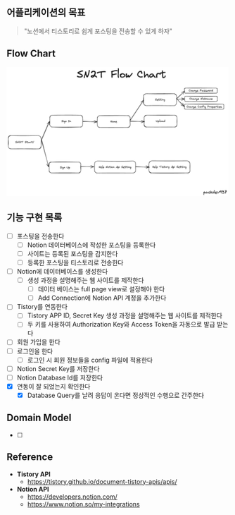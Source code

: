 ## 어플리케이션의 목표 
> "노션에서 티스토리로 쉽게 포스팅을 전송할 수 있게 하자"

## Flow Chart
![flow-chart](flowchart.png)

## 기능 구현 목록
- [ ] 포스팅을 전송한다 
  - [ ] Notion 데이터베이스에 작성한 포스팅을 등록한다
  - [ ] 사이트는 등록된 포스팅을 감지한다 
  - [ ] 등록한 포스팅을 티스토리로 전송한다
- [ ] Notion에 데이터베이스를 생성한다
  - [ ] 생성 과정을 설명해주는 웹 사이트를 제작한다  
    - [ ] 데이터 베이스는 full page view로 설정해야 한다
    - [ ] Add Connection에 Notion API 계정을 추가한다 
- [ ] Tistory를 연동한다 
  - [ ] Tistory APP ID, Secret Key 생성 과정을 설명해주는 웹 사이트를 제적한다 
  - [ ] 두 키를 사용하여 Authorization Key와 Access Token을 자동으로 발급 받는다
- [ ] 회원 가입을 한다
- [ ] 로그인을 한다
  - [ ] 로그인 시 회원 정보들을 config 파일에 적용한다
- [ ] Notion Secret Key를 저장한다 
- [ ] Notion Database Id를 저장한다
- [x] 연동이 잘 되었는지 확인한다
  - [x] Database Query를 날려 응답이 온다면 정상적인 수행으로 간주한다 

## Domain Model
- [ ] 

## Reference
- **Tistory API** 
  - https://tistory.github.io/document-tistory-apis/apis/
- **Notion API**
  - https://developers.notion.com/
  - https://www.notion.so/my-integrations